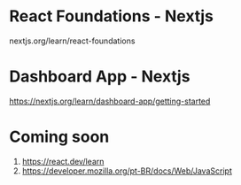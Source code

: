 # React Foundations - Nextjs
nextjs.org/learn/react-foundations

# Dashboard App - Nextjs
https://nextjs.org/learn/dashboard-app/getting-started

# Coming soon
1. https://react.dev/learn
2. https://developer.mozilla.org/pt-BR/docs/Web/JavaScript
